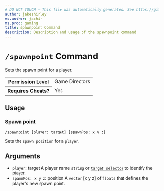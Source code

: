 ```yaml
---
# DO NOT TOUCH — This file was automatically generated. See https://github.com/mojang/minecraftapidocsgenerator to modify descriptions, examples, etc.
author: jakeshirley
ms.author: jashir
ms.prod: gaming
title: spawnpoint Command
description: Description and usage of the spawnpoint command
---
```

# `/spawnpoint` Command
Sets the spawn point for a player.

<table>
  <tr>
    <th>Permission Level</th>
    <td>Game Directors</td>
  </tr>
  <tr>
    <th>Requires Cheats?</th>
    <td>Yes</td>
  </tr>
</table>

## Usage
### Spawn point
`/spawnpoint [player: target] [spawnPos: x y z]`

Sets the `spawn position` for a `player`.

## Arguments
- `player`: target
A player name `string` or [`target selector`](https://learn.microsoft.com/minecraft/creator/documents/commandsintroduction#target-selectors) to identify the player.
- `spawnPos: x y z`: position
A `vector` [x y z] of `floats` that defines the player's new spawn point.
